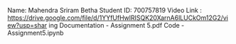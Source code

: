 Name: Mahendra Sriram Betha Student ID: 700757819 Video Link : https://drive.google.com/file/d/1YYfUfHwlRISQK20XarnA6lLUCkOm12G2/view?usp=shar ing
 Documentation - Assignment 5.pdf Code - Assignment5.ipynb
